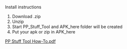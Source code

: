 Install instructions

1. Download .zip
2. Unzip
3. Start PP_Stuff_Tool and APK_here folder will be created
4. Put your apk or zip in APK_here

[PP Stuff Tool How-To.pdf](https://github.com/FallenAngel-PP/PP_Stuff_Tool_for_Linux/files/14733769/PP.Stuff.Tool.How-To.pdf)

